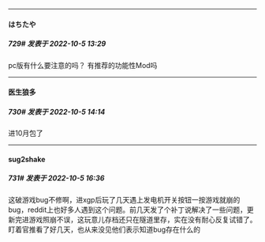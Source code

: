 

*****

####  はちたや  
##### 729#       发表于 2022-10-5 13:29

pc版有什么要注意的吗？ 有推荐的功能性Mod吗



*****

####  医生狼多  
##### 730#       发表于 2022-10-5 14:14

进10月包了



*****

####  sug2shake  
##### 731#       发表于 2022-10-5 16:36

这破游戏bug不修啊，进xgp后玩了几天遇上发电机开关按钮一按游戏就崩的bug，reddit上也好多人遇到这个问题。前几天发了个补丁说解决了一些问题，更新完进游戏照崩不误，这玩意儿存档还只在隧道里存，实在没有耐心反复试错了。盯着官推看了好几天，也从来没见他们表示知道bug存在什么的

